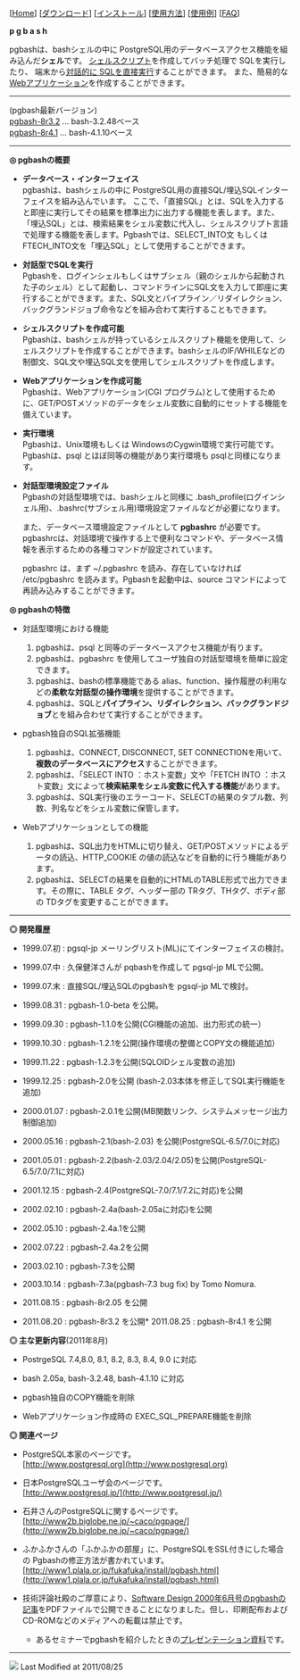 \[[Home](index-j.html)\] \[[ダウンロード](download-j.html)\] \[[インストール](install-j.html)\] \[[使用方法](usage-j.html)\] \[[使用例](example-j.html)\] \[[FAQ](faq-j.html)\]

  

**p g b a s h**

  

pgbashは、bashシェルの中に PostgreSQL用のデータベースアクセス機能を組み込んだ**シェル**です。 [シェルスクリプト](examples/example01.html)を作成してバッチ処理で SQLを実行したり、 端末から[対話的に SQLを直接実行](examples/example02.html)することができます。 また、簡易的な[Webアプリケーション](examples/example03.html)を作成することができます。  

  
  

* * *

(pgbash最新バージョン)  
[pgbash-8r3.2](./pgbash-8r3.2.tar.gz) ... bash-3.2.48ベース  
[pgbash-8r4.1](./pgbash-8r4.1.tar.gz) ... bash-4.1.10ベース  

* * *

  

**◎ pgbashの概要**  

*   **データベース・インターフェイス**  
    pgbashは、bashシェルの中に PostgreSQL用の直接SQL/埋込SQLインターフェイスを組み込んでいます。 ここで、「直接SQL」とは、SQLを入力すると即座に実行してその結果を標準出力に出力する機能を表します。また、「埋込SQL」とは、検索結果をシェル変数に代入し、シェルスクリプト言語で処理する機能を表します。Pgbashでは、SELECT\_INTO文 もしくは　FTECH\_INTO文を「埋込SQL」として使用することができます。  
      
    
*   **対話型でSQLを実行**  
    Pgbashを、ログインシェルもしくはサブシェル（親のシェルから起動された子のシェル）として起動し、コマンドラインにSQL文を入力して即座に実行することができます。また、SQL文とパイプライン／リダイレクション、バックグランドジョブ命令などを組み合わて実行することもできます。  
      
    
*   **シェルスクリプトを作成可能**  
    Pgbashは、bashシェルが持っているシェルスクリプト機能を使用して、シェルスクリプトを作成することができます。bashシェルのIF/WHILEなどの制御文、SQL文や埋込SQL文を使用してシェルスクリプトを作成します。  
      
    
*   **Webアプリケーションを作成可能**  
    Pgbashは、Webアプリケーション(CGI プログラム)として使用するために、GET/POSTメソッドのデータをシェル変数に自動的にセットする機能を備えています。  
      
    
*   **実行環境**  
    Pgbashは、Unix環境もしくは WindowsのCygwin環境で実行可能です。Pgbashは、psql とほぼ同等の機能があり実行環境も psqlと同様になります。  
      
    
*   **対話型環境設定ファイル**  
    Pgbashの対話型環境では、bashシェルと同様に .bash\_profile(ログインシェル用)、.bashrc(サブシェル用)環境設定ファイルなどが必要になります。  
      
    また、データベース環境設定ファイルとして **pgbashrc** が必要です。pgbashrcは、対話環境で操作する上で便利なコマンドや、データベース情報を表示するための各種コマンドが設定されています。  
      
    pgbashrc は、まず ~/.pgbashrc を読み、存在していなければ /etc/pgbashrc を読みます。Pgbashを起動中は、source コマンドによって再読み込みすることができます。  
      
    

  
**◎ pgbashの特徴**  

*   対話型環境における機能
    
    1.  pgbashは、psql と同等のデータベースアクセス機能が有ります。
    2.  pgbashは、pgbashrc を使用してユーザ独自の対話型環境を簡単に設定できます。
    3.  pgbashは、bashの標準機能である alias、function、操作履歴の利用などの**柔軟な対話型の操作環境**を提供することができます。
    4.  pgbashは、SQLと**パイプライン、リダイレクション、バックグランドジョブ**とを組み合わせて実行することができます。
    
      
    
*   pgbash独自のSQL拡張機能
    
    1.  pgbashは、CONNECT, DISCONNECT, SET CONNECTIONを用いて、**複数のデータベースにアクセス**することができます。
    2.  pgbashは、「SELECT INTO ：ホスト変数」文や「FETCH INTO ：ホスト変数」文によって**検索結果をシェル変数に代入する機能**があります。
    3.  pgbashは、SQL実行後のエラーコード、SELECTの結果のタプル数、列数、列名などをシェル変数に保管します。
    
      
    
*   Webアプリケーションとしての機能
    1.  pgbashは、SQL出力をHTMLに切り替え、GET/POSTメソッドによるデータの読込、HTTP\_COOKIE の値の読込などを自動的に行う機能があります。
    2.  pgbashは、SELECTの結果を自動的にHTMLのTABLE形式で出力できます。その際に、TABLE タグ、ヘッダー部の TRタグ、THタグ、ボディ部の TDタグを変更することができます。

* * *

  
**◎ 開発履歴**  

*   1999.07.初 : pgsql-jp メーリングリスト(ML)にてインターフェイスの検討。
*   1999.07.中 : 久保健洋さんが pqbashを作成して pgsql-jp MLで公開。
*   1999.07.末 : 直接SQL/埋込SQLのpgbashを pgsql-jp MLで検討。
*   1999.08.31 : pgbash-1.0-beta を公開。
*   1999.09.30 : pgbash-1.1.0を公開(CGI機能の追加、出力形式の統一）
*   1999.10.30 : pgbash-1.2.1を公開(操作環境の整備とCOPY文の機能追加）
*   1999.11.22 : pgbash-1.2.3を公開(SQLOIDシェル変数の追加)  
    
*   1999.12.25 : pgbash-2.0を公開 (bash-2.03本体を修正してSQL実行機能を追加)
*   2000.01.07 : pgbash-2.0.1を公開(MB関数リンク、システムメッセージ出力制御追加)
*   2000.05.16 : pgbash-2.1(bash-2.03) を公開(PostgreSQL-6.5/7.0に対応)
*   2001.05.01 : pgbash-2.2(bash-2.03/2.04/2.05)を公開(PostgreSQL-6.5/7.0/7.1に対応)
*   2001.12.15 : pgbash-2.4(PostgreSQL-7.0/7.1/7.2に対応)を公開
*   2002.02.10 : pgbash-2.4a(bash-2.05aに対応)を公開
*   2002.05.10 : pgbash-2.4a.1を公開
*   2002.07.22 : pgbash-2.4a.2を公開
*   2003.02.10 : pgbash-7.3を公開
*   2003.10.14 : pgbash-7.3a(pgbash-7.3 bug fix) by Tomo Nomura.
*   2011.08.15 : pgbash-8r2.05 を公開
*   2011.08.20 : pgbash-8r3.2 を公開*   2011.08.25 : pgbash-8r4.1 を公開

  
**◎ 主な更新内容**(2011年8月)  

*   PostrgeSQL 7.4,8.0, 8.1, 8.2, 8.3, 8.4, 9.0 に対応  
    
*   bash 2.05a, bash-3.2.48, bash-4.1.10 に対応  
    
*   pgbash独自のCOPY機能を削除  
    
*   Webアプリケーション作成時の EXEC\_SQL\_PREPARE機能を削除  
    

  
**◎ 関連ページ**  

*   PostgreSQL本家のページです。  
    [http://www.postgresql.org](http://www.postgresql.org)  
    
*   日本PostgreSQLユーザ会のページです。  
    [http://www.postgresql.jp/](http://www.postgresql.jp/)  
    
*   石井さんのPostgreSQLに関するページです。  
    [http://www2b.biglobe.ne.jp/~caco/pgpage/](http://www2b.biglobe.ne.jp/~caco/pgpage/)  
    
*   ふかふかさんの「ふかふかの部屋」に、PostgreSQLをSSL付きにした場合の Pgbashの修正方法が書かれています。  
    [http://www1.plala.or.jp/fukafuka/install/pgbash.html](http://www1.plala.or.jp/fukafuka/install/pgbash.html)  
    
*   技術評論社殿のご厚意により、[Software Design 2000年6月号のpgbashの記事](pgbash_sd.pdf)をPDFファイルで公開できることになりました。但し、印刷配布およびCD-ROMなどのメディアへの転載は禁止です。  
    *   あるセミナーでpgbashを紹介したときの[プレゼンテーション資料](pgbash_peak.pdf)です。  
      
    

  

* * *

![](/cgi-bin/Count.cgi?df=pgbash-jp|dd=E|ft=2) Last Modified at 2011/08/25
